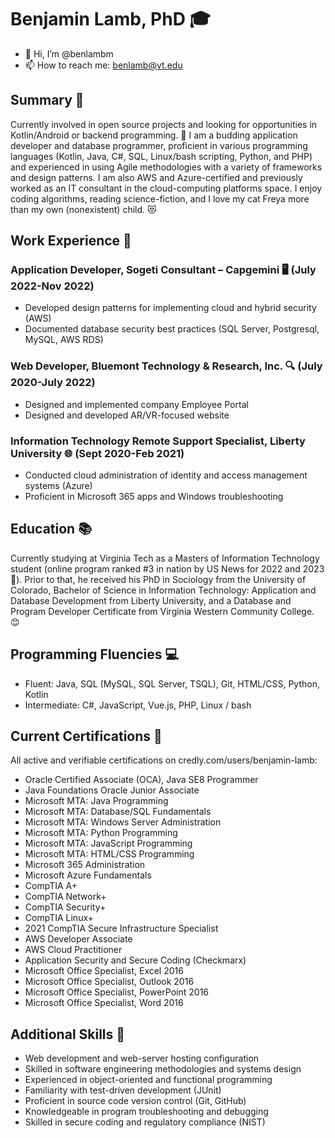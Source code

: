 # Benjamin Lamb, PhD 🎓
- 👋 Hi, I’m @benlambm
- 📫 How to reach me: benlamb@vt.edu

## Summary 📝
Currently involved in open source projects and looking for opportunities in Kotlin/Android or backend programming. 👀 I am a budding application developer and database programmer, proficient in various programming languages (Kotlin, Java, C#, SQL, Linux/bash scripting, Python, and PHP) and experienced in using Agile methodologies with a variety of frameworks and design patterns. I am also AWS and Azure-certified and previously worked as an IT consultant in the cloud-computing platforms space. I enjoy coding algorithms, reading science-fiction, and I love my cat Freya more than my own (nonexistent) child. 😻

## Work Experience 💼

### Application Developer, Sogeti Consultant – Capgemini 🖥️ (July 2022-Nov 2022)
- Developed design patterns for implementing cloud and hybrid security (AWS)
- Documented database security best practices (SQL Server, Postgresql, MySQL, AWS RDS)

### Web Developer, Bluemont Technology & Research, Inc. 🔍 (July 2020-July 2022)
- Designed and implemented company Employee Portal
- Designed and developed AR/VR-focused website

### Information Technology Remote Support Specialist, Liberty University 🌐 (Sept 2020-Feb 2021)
- Conducted cloud administration of identity and access management systems (Azure)
- Proficient in Microsoft 365 apps and Windows troubleshooting

## Education 📚
Currently studying at Virginia Tech as a Masters of Information Technology student (online program ranked #3 in nation by US News for 2022 and 2023 🙌). Prior to that, he received his PhD in Sociology from the University of Colorado, Bachelor of Science in Information Technology: Application and Database Development from Liberty University, and a Database and Program Developer Certificate from Virginia Western Community College. 😊

## Programming Fluencies 💻
- Fluent: Java, SQL (MySQL, SQL Server, TSQL), Git, HTML/CSS, Python, Kotlin
- Intermediate: C#, JavaScript, Vue.js, PHP, Linux / bash

## Current Certifications 📜
All active and verifiable certifications on credly.com/users/benjamin-lamb:
- Oracle Certified Associate (OCA), Java SE8 Programmer
- Java Foundations Oracle Junior Associate
- Microsoft MTA: Java Programming
- Microsoft MTA: Database/SQL Fundamentals
- Microsoft MTA: Windows Server Administration
- Microsoft MTA: Python Programming
- Microsoft MTA: JavaScript Programming
- Microsoft MTA: HTML/CSS Programming
- Microsoft 365 Administration
- Microsoft Azure Fundamentals
- CompTIA A+
- CompTIA Network+
- CompTIA Security+
- CompTIA Linux+
- 2021 CompTIA Secure Infrastructure Specialist
- AWS Developer Associate
- AWS Cloud Practitioner
- Application Security and Secure Coding (Checkmarx)
- Microsoft Office Specialist, Excel 2016
- Microsoft Office Specialist, Outlook 2016
- Microsoft Office Specialist, PowerPoint 2016
- Microsoft Office Specialist, Word 2016

## Additional Skills 🤖
- Web development and web-server hosting configuration
- Skilled in software engineering methodologies and systems design
- Experienced in object-oriented and functional programming
- Familiarity with test-driven development (JUnit)
- Proficient in source code version control (Git, GitHub)
- Knowledgeable in program troubleshooting and debugging
- Skilled in secure coding and regulatory compliance (NIST)
